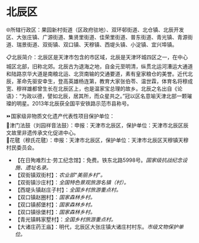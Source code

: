 # 北辰区  
🌐所辖行政区：果园新村街道（区政府驻地）、双环邨街道、北仓镇、北辰开发区、大张庄镇、广源街道、集贤里街道、佳荣里街道、普东街道、青光镇、青源街道、瑞景街道、双街镇、双口镇、天穆镇、西堤头镇、小淀镇、宜兴埠镇。  

📋北辰简介：北辰区是天津市包含的市区域，北辰是天津环城四区之一，在中心城区北部，旧称北郊。北辰古为退海之地，自金元至明清，纵贯北运河漕运大通道和陆路京华大道是南粮北运、北货南输的交通要道，素有皇家粮仓的美誉。近代北辰，革命先驱安幸生，登高英雄杨连第，教育大家张伯苓、温世霖，体育名将穆成宽、穆祥雄都曾生长在北辰区上，也是温家宝总理的故乡。北辰之名出自《论语》：“为政以德，譬如北辰，居其所，而众星共之。”冠以区名意喻天津北部一颗璀璨的明星。2013年北辰获全国平安铁路示范市县称号。  

⏩国家级非物质文化遗产代表性项目保护单位：  
🔸津门法鼓（刘园祥音法鼓）：申报：天津市北辰区，保护单位：天津市北辰区辰文故里非遗传承文化促进中心。  
🔸花毽（穆氏花毽）：申报：天津市北辰区，保护单位：天津市北辰区天穆镇天穆村民委员会。  

* 【在日殉难烈士·劳工纪念馆】：免费。铁东北路5998号。*国家级抗战纪念设施、遗址名录。*  
* 【双街镇双街村】：*农业部“美丽乡村”。*  
* 【双街镇沙庄村】：*全国特色景观旅游名镇（村）。*  
* 【西堤头镇赵庄子村】：*全国乡村旅游重点村。*  
* 【双口镇赵圈村】：*国家森林乡村。*  
* 【双口镇郝堡村】：*国家森林乡村。*  
* 【双口镇徐堡村】：*国家森林乡村。*  
* 【青光镇韩家墅村】：*全国乡村旅游重点村。*  
* 【大诸庄药王庙】：明代，北辰区大张庄镇大诸庄村村东。*市级文物保护单位。*  